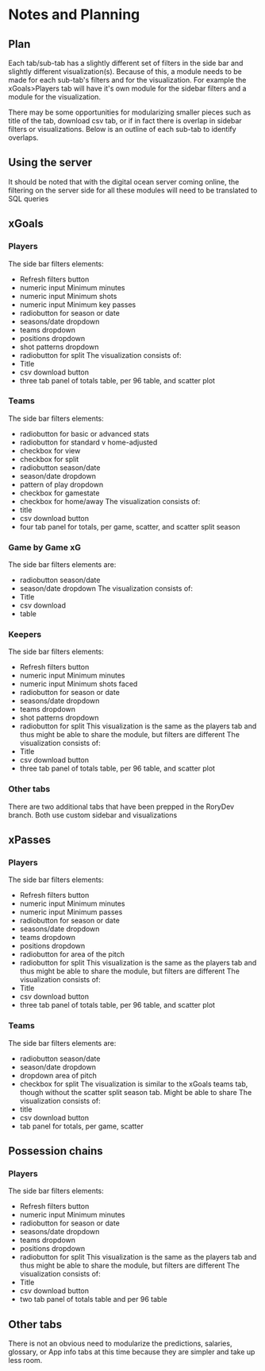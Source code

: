 # Notes and Planning

## Plan
Each tab/sub-tab has a slightly different set of filters in the side bar
and slightly different visualization(s). Because of this, a module needs 
to be made for each sub-tab's filters and for the visualization. For 
example the xGoals>Players tab will have it's own module for the 
sidebar filters and a module for the visualization.

There may be some opportunities for modularizing smaller pieces such as
title of the tab, download csv tab, or if in fact there is overlap
in sidebar filters or visualizations. Below is an outline of each sub-tab
to identify overlaps.

## Using the server
It should be noted that with the digital ocean server coming online, the filtering on the server side for all these modules will need to be translated to SQL queries 

## xGoals
### Players
The side bar filters elements:
* Refresh filters button
* numeric input Minimum minutes
* numeric input Minimum shots
* numeric input Minimum key passes
* radiobutton for season or date
* seasons/date dropdown
* teams dropdown
* positions dropdown
* shot patterns dropdown
* radiobutton for split
The visualization consists of:
* Title
* csv download button
* three tab panel of totals table, per 96 table, and scatter plot

### Teams
The side bar filters elements:
* radiobutton for basic or advanced stats
* radiobutton for standard v home-adjusted
* checkbox for view
* checkbox for split
* radiobutton season/date
* season/date dropdown
* pattern of play dropdown
* checkbox for gamestate
* checkbox for home/away
The visualization consists of:
* title
* csv download button
* four tab panel for totals, per game, scatter, and scatter split season

### Game by Game xG
The side bar filters elements are:
* radiobutton season/date
* season/date dropdown
The visualization consists of:
* Title
* csv download
* table

### Keepers 
The side bar filters elements:
* Refresh filters button
* numeric input Minimum minutes
* numeric input Minimum shots faced
* radiobutton for season or date
* seasons/date dropdown
* teams dropdown
* shot patterns dropdown
* radiobutton for split
This visualization is the same as the players tab and thus might be able to share the module, but filters are different
The visualization consists of:
* Title
* csv download button
* three tab panel of totals table, per 96 table, and scatter plot

### Other tabs
There are two additional tabs that have been prepped in the RoryDev branch. Both use
custom sidebar and visualizations

## xPasses
### Players
The side bar filters elements:
* Refresh filters button
* numeric input Minimum minutes
* numeric input Minimum passes
* radiobutton for season or date
* seasons/date dropdown
* teams dropdown
* positions dropdown
* radiobutton for area of the pitch
* radiobutton for split
This visualization is the same as the players tab and thus might be able to share the module, but filters are different
The visualization consists of:
* Title
* csv download button
* three tab panel of totals table, per 96 table, and scatter plot

### Teams
The side bar filters elements are:
* radiobutton season/date
* season/date dropdown
* dropdown area of pitch
* checkbox for split
The visualization is similar to the xGoals teams tab, though without the scatter split season tab. Might be able to share
The visualization consists of:
* title
* csv download button
* tab panel for totals, per game, scatter

## Possession chains
### Players
The side bar filters elements:
* Refresh filters button
* numeric input Minimum minutes
* radiobutton for season or date
* seasons/date dropdown
* teams dropdown
* positions dropdown
* radiobutton for split
This visualization is the same as the players tab and thus might be able to share the module, but filters are different
The visualization consists of:
* Title
* csv download button
* two tab panel of totals table and per 96 table

## Other tabs
There is not an obvious need to modularize
the predictions, salaries, glossary, or App info tabs at this time because they are simpler and take up less room.